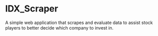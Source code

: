 # IDX_Scraper
A simple web application that scrapes and evaluate data to assist stock players to better decide which company to invest in.
